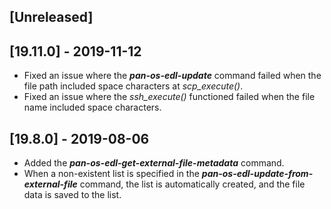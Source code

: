 ## [Unreleased]


## [19.11.0] - 2019-11-12
  - Fixed an issue where the ***pan-os-edl-update*** command failed when the file path included space characters at *scp_execute()*.
  - Fixed an issue where the *ssh_execute()* functioned failed when the file name included space characters.

## [19.8.0] - 2019-08-06
  - Added the ***pan-os-edl-get-external-file-metadata*** command.
  - When a non-existent list is specified in the ***pan-os-edl-update-from-external-file*** command, the list is automatically created, and the file data is saved to the list.
